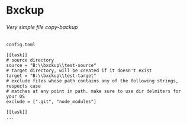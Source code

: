 # Bxckup
###### Very simple file copy-backup

```config.toml```
```
[[task]]
# source directory
source = "B:\\bxckup\\test-source"
# target directory, will be created if it doesn't exist
target = "B:\\bxckup\\test-target"
# exclude files whose path contains any of the following strings, respects case
# matches at any point in path. make sure to use dir delmiters for your OS
exclude = [".git", "node_modules"]

[[task]]
...
```